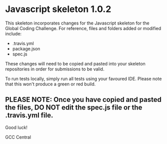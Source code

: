 # Javascript skeleton 1.0.2

This skeleton incorporates changes for the Javascript skeleton for the Global Coding Challenge. For reference, files and folders added or modified include:

- .travis.yml
- package.json
- spec.js

These changes will need to be copied and pasted into your skeleton repositories in order for submissions to be valid.

To run tests locally, simply run all tests using your favoured IDE. Please note that this won't produce a green or red build.

## PLEASE NOTE: Once you have copied and pasted the files, DO NOT edit the spec.js file or the .travis.yml file.

Good luck!

GCC Central
